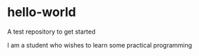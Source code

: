 # hello-world
A test repository to get started

I am a student who wishes to learn some practical programming
